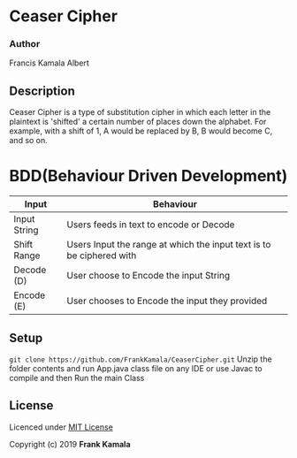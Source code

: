 # Ceaser Cipher
 


### Author 
Francis Kamala Albert

 ## Description
 Ceaser Cipher is  a type of substitution cipher in which each letter in the plaintext is 'shifted' a certain number of places down the alphabet. For example, with a shift of 1, A would be replaced by B, B would become C, and so on.

 # BDD(Behaviour Driven Development)
 | Input   	| Behaviour                                              	|
|---------	|--------------------------------------------------------	|
|Input String   	| Users feeds in text to encode or Decode                	|
| Shift Range   	| Users Input the range at which the input text is to be ciphered with          	|
|Decode (D)   	| User choose to Encode the input String	|
| Encode (E)	| User chooses to Encode the input they provided                         	|

 ## Setup
 
`git clone https://github.com/FrankKamala/CeaserCipher.git` 
Unzip the folder contents and run App.java class file on any IDE or use Javac to compile and then Run the main Class


## License
Licenced under [MIT License ](LICENSE)

Copyright (c) 2019 **Frank Kamala**